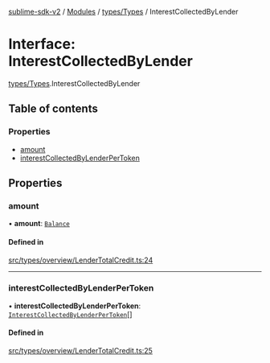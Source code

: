 [sublime-sdk-v2](../README.md) / [Modules](../modules.md) / [types/Types](../modules/types_Types.md) / InterestCollectedByLender

# Interface: InterestCollectedByLender

[types/Types](../modules/types_Types.md).InterestCollectedByLender

## Table of contents

### Properties

- [amount](types_Types.InterestCollectedByLender.md#amount)
- [interestCollectedByLenderPerToken](types_Types.InterestCollectedByLender.md#interestcollectedbylenderpertoken)

## Properties

### amount

• **amount**: [`Balance`](types_Types.Balance.md)

#### Defined in

[src/types/overview/LenderTotalCredit.ts:24](https://github.com/sublime-finance/sublime-sdk/blob/cbfce7e/src/types/overview/LenderTotalCredit.ts#L24)

___

### interestCollectedByLenderPerToken

• **interestCollectedByLenderPerToken**: [`InterestCollectedByLenderPerToken`](types_Types.InterestCollectedByLenderPerToken.md)[]

#### Defined in

[src/types/overview/LenderTotalCredit.ts:25](https://github.com/sublime-finance/sublime-sdk/blob/cbfce7e/src/types/overview/LenderTotalCredit.ts#L25)
